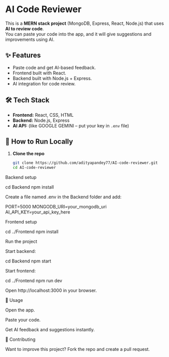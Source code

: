 # AI Code Reviewer

This is a **MERN stack project** (MongoDB, Express, React, Node.js) that uses **AI to review code**.  
You can paste your code into the app, and it will give suggestions and improvements using AI.

## ✨ Features
- Paste code and get AI-based feedback.
- Frontend built with React.
- Backend built with Node.js + Express.
- AI integration for code review.

## 🛠️ Tech Stack
- **Frontend:** React, CSS, HTML  
- **Backend:** Node.js, Express  
- **AI API:** (like GOOGLE GEMINI – put your key in `.env` file)

## 🚀 How to Run Locally

1. **Clone the repo**
   ```bash
   git clone https://github.com/adityapandey77/AI-code-reviewer.git
   cd AI-code-reviewer

Backend setup

cd Backend
npm install


Create a file named .env in the Backend folder and add:

PORT=5000
MONGODB_URI=your_mongodb_uri
AI_API_KEY=your_api_key_here


Frontend setup

cd ../Frontend
npm install


Run the project

Start backend:

cd Backend
npm start


Start frontend:

cd ../Frontend
npm run dev


Open http://localhost:3000
 in your browser.

📖 Usage

Open the app.

Paste your code.

Get AI feedback and suggestions instantly.

🤝 Contributing

Want to improve this project? Fork the repo and create a pull request.
